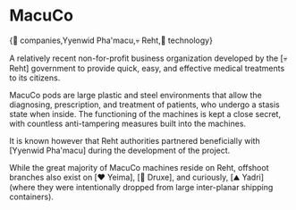 # MacuCo

{🏢 companies,Yyenwid Pha'macu,💀 Reht,🔧 technology}

A relatively recent non-for-profit business organization developed by the [💀 Reht] government to provide quick, easy, and effective medical treatments to its citizens.

MacuCo pods are large plastic and steel environments that allow the diagnosing, prescription, and treatment of patients, who undergo a stasis state when inside. The functioning of the machines is kept a close secret, with countless anti-tampering measures built into the machines.

It is known however that Reht authorities partnered beneficially with [Yyenwid Pha'macu] during the development of the project.

While the great majority of MacuCo machines reside on Reht, offshoot branches also exist on [❤️ Yeima], [🌱 Druxe], and curiously, [⛰️ Yadri] (where they were intentionally dropped from large inter-planar shipping containers).
